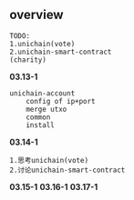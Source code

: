 ## overview
```
TODO:
1.unichain(vote)
2.unichain-smart-contract
(charity)
```
**03.13-1**
```
unichain-account
    config of ip+port
    merge utxo
    common
    install
```
**03.14-1**
```
1.思考unichain(vote)
2.讨论unichain-smart-contract
```
**03.15-1**
**03.16-1**
**03.17-1**
